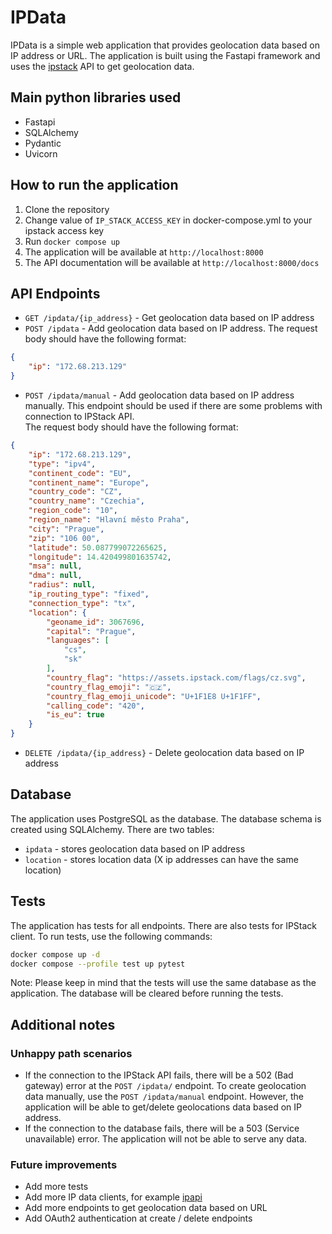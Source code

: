 # IPData

IPData is a simple web application that provides geolocation data based on IP address or URL. 
The application is built using the Fastapi framework and uses the [ipstack](https://ipstack.com/) API to get geolocation data.

## Main python libraries used
- Fastapi
- SQLAlchemy
- Pydantic
- Uvicorn

## How to run the application
1. Clone the repository
2. Change value of `IP_STACK_ACCESS_KEY` in docker-compose.yml to your ipstack access key 
3. Run `docker compose up`
4. The application will be available at `http://localhost:8000`
5. The API documentation will be available at `http://localhost:8000/docs`

## API Endpoints
- `GET /ipdata/{ip_address}` - Get geolocation data based on IP address
- `POST /ipdata` - Add geolocation data based on IP address. The request body should have the following format:
```json
{
    "ip": "172.68.213.129"
}
```

- `POST /ipdata/manual` - Add geolocation data based on IP address manually. This endpoint should be used if there are some problems with connection to IPStack API.  
The request body should have the following format:
```json
{
    "ip": "172.68.213.129",
    "type": "ipv4",
    "continent_code": "EU",
    "continent_name": "Europe",
    "country_code": "CZ",
    "country_name": "Czechia",
    "region_code": "10",
    "region_name": "Hlavní město Praha",
    "city": "Prague",
    "zip": "106 00",
    "latitude": 50.087799072265625,
    "longitude": 14.420499801635742,
    "msa": null,
    "dma": null,
    "radius": null,
    "ip_routing_type": "fixed",
    "connection_type": "tx",
    "location": {
        "geoname_id": 3067696,
        "capital": "Prague",
        "languages": [
            "cs",
            "sk"
        ],
        "country_flag": "https://assets.ipstack.com/flags/cz.svg",
        "country_flag_emoji": "🇨🇿",
        "country_flag_emoji_unicode": "U+1F1E8 U+1F1FF",
        "calling_code": "420",
        "is_eu": true
    }
}
```

- `DELETE /ipdata/{ip_address}` - Delete geolocation data based on IP address

## Database
The application uses PostgreSQL as the database. The database schema is created using SQLAlchemy.
There are two tables:
- `ipdata` - stores geolocation data based on IP address
- `location` - stores location data (X ip addresses can have the same location)

## Tests
The application has tests for all endpoints. There are also tests for IPStack client.
To run tests, use the following commands:
```bash
docker compose up -d
docker compose --profile test up pytest
```
Note: Please keep in mind that the tests will use the same database as the application. The database will be cleared before running the tests.


## Additional notes
### Unhappy path scenarios
- If the connection to the IPStack API fails, there will be a 502 (Bad gateway) error at the `POST /ipdata/` endpoint. To create geolocation data manually, use the `POST /ipdata/manual` endpoint. However, the application will be able to get/delete geolocations data based on IP address.
- If the connection to the database fails, there will be a 503 (Service unavailable) error. The application will not be able to serve any data.

### Future improvements
- Add more tests
- Add more IP data clients, for example [ipapi](https://ipapi.com/)
- Add more endpoints to get geolocation data based on URL
- Add OAuth2 authentication at create / delete endpoints
